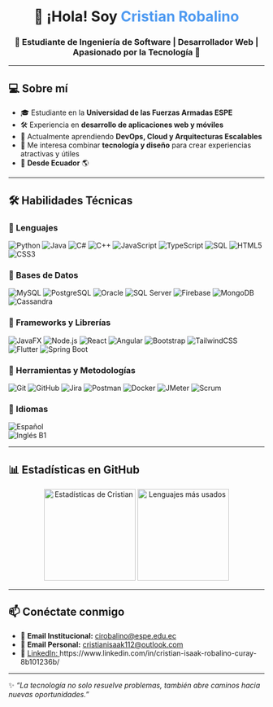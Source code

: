 <!-- Encabezado -->
<h1 align="center">👋 ¡Hola! Soy <span style="color:#4e9af1">Cristian Robalino</span></h1>
<h3 align="center">🎯 Estudiante de Ingeniería de Software | Desarrollador Web | Apasionado por la Tecnología 🚀</h3>

---

## 💻 Sobre mí
- 🎓 Estudiante en la **Universidad de las Fuerzas Armadas ESPE**  
- 🛠️ Experiencia en **desarrollo de aplicaciones web y móviles**  
- 🌱 Actualmente aprendiendo **DevOps, Cloud y Arquitecturas Escalables**  
- 🎨 Me interesa combinar **tecnología y diseño** para crear experiencias atractivas y útiles  
- 📍 **Desde Ecuador** 🌎  

---

## 🛠️ Habilidades Técnicas

### 🔹 Lenguajes
![Python](https://img.shields.io/badge/-Python-3776AB?style=for-the-badge&logo=python&logoColor=white)
![Java](https://img.shields.io/badge/-Java-007396?style=for-the-badge&logo=java&logoColor=white)
![C#](https://img.shields.io/badge/-C%23-239120?style=for-the-badge&logo=c-sharp&logoColor=white)
![C++](https://img.shields.io/badge/-C++-00599C?style=for-the-badge&logo=cplusplus&logoColor=white)
![JavaScript](https://img.shields.io/badge/-JavaScript-F7DF1E?style=for-the-badge&logo=javascript&logoColor=black)
![TypeScript](https://img.shields.io/badge/-TypeScript-3178C6?style=for-the-badge&logo=typescript&logoColor=white)
![SQL](https://img.shields.io/badge/-SQL-00758F?style=for-the-badge&logo=postgresql&logoColor=white)
![HTML5](https://img.shields.io/badge/-HTML5-E34F26?style=for-the-badge&logo=html5&logoColor=white)
![CSS3](https://img.shields.io/badge/-CSS3-1572B6?style=for-the-badge&logo=css3&logoColor=white)

### 🔹 Bases de Datos
![MySQL](https://img.shields.io/badge/-MySQL-4479A1?style=for-the-badge&logo=mysql&logoColor=white)
![PostgreSQL](https://img.shields.io/badge/-PostgreSQL-336791?style=for-the-badge&logo=postgresql&logoColor=white)
![Oracle](https://img.shields.io/badge/-Oracle-F80000?style=for-the-badge&logo=oracle&logoColor=white)
![SQL Server](https://img.shields.io/badge/-SQL%20Server-CC2927?style=for-the-badge&logo=microsoft-sql-server&logoColor=white)
![Firebase](https://img.shields.io/badge/-Firebase-FFCA28?style=for-the-badge&logo=firebase&logoColor=black)
![MongoDB](https://img.shields.io/badge/-MongoDB-47A248?style=for-the-badge&logo=mongodb&logoColor=white)
![Cassandra](https://img.shields.io/badge/-Cassandra-1286A1?style=for-the-badge&logo=apache-cassandra&logoColor=white)

### 🔹 Frameworks y Librerías
![JavaFX](https://img.shields.io/badge/-JavaFX-007396?style=for-the-badge)
![Node.js](https://img.shields.io/badge/-Node.js-339933?style=for-the-badge&logo=node.js&logoColor=white)
![React](https://img.shields.io/badge/-React-61DAFB?style=for-the-badge&logo=react&logoColor=black)
![Angular](https://img.shields.io/badge/-Angular-DD0031?style=for-the-badge&logo=angular&logoColor=white)
![Bootstrap](https://img.shields.io/badge/-Bootstrap-563D7C?style=for-the-badge&logo=bootstrap&logoColor=white)
![TailwindCSS](https://img.shields.io/badge/-TailwindCSS-38B2AC?style=for-the-badge&logo=tailwind-css&logoColor=white)
![Flutter](https://img.shields.io/badge/-Flutter-02569B?style=for-the-badge&logo=flutter&logoColor=white)
![Spring Boot](https://img.shields.io/badge/-Spring%20Boot-6DB33F?style=for-the-badge&logo=spring&logoColor=white)

### 🔹 Herramientas y Metodologías
![Git](https://img.shields.io/badge/-Git-F05032?style=for-the-badge&logo=git&logoColor=white)
![GitHub](https://img.shields.io/badge/-GitHub-181717?style=for-the-badge&logo=github&logoColor=white)
![Jira](https://img.shields.io/badge/-Jira-0052CC?style=for-the-badge&logo=jira&logoColor=white)
![Postman](https://img.shields.io/badge/-Postman-FF6C37?style=for-the-badge&logo=postman&logoColor=white)
![Docker](https://img.shields.io/badge/-Docker-2496ED?style=for-the-badge&logo=docker&logoColor=white)
![JMeter](https://img.shields.io/badge/-JMeter-1572B6?style=for-the-badge)
![Scrum](https://img.shields.io/badge/-Scrum-6DB33F?style=for-the-badge)

### 🔹 Idiomas  
![Español](https://img.shields.io/badge/-Español%20(Nativo)-blue?style=for-the-badge)  
![Inglés B1](https://img.shields.io/badge/-Inglés%20(B1)-green?style=for-the-badge)


---

## 📊 Estadísticas en GitHub
<p align="center">
  <img height="180em" src="https://github-readme-stats.vercel.app/api?username=CristianRobalino&show_icons=true&theme=tokyonight" alt="Estadísticas de Cristian" />
  <img height="180em" src="https://github-readme-stats.vercel.app/api/top-langs/?username=CristianRobalino&layout=compact&theme=tokyonight" alt="Lenguajes más usados" />
</p>

---

## 📫 Conéctate conmigo
- 📧 **Email Institucional:** cirobalino@espe.edu.ec
- 📧 **Email Personal:** cristianisaak112@outlook.com 
- 💼 [LinkedIn: ]([https://linkedin.com](https://www.linkedin.com/in/cristian-isaak-robalino-curay-8b101236b/))  https://www.linkedin.com/in/cristian-isaak-robalino-curay-8b101236b/

---

✨ _“La tecnología no solo resuelve problemas, también abre caminos hacia nuevas oportunidades.”_
